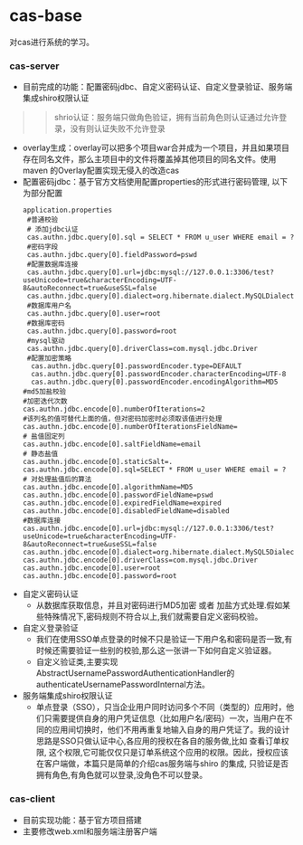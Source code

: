 # cas-base
对cas进行系统的学习。

### cas-server 
- 目前完成的功能：配置密码jdbc、自定义密码认证、自定义登录验证、服务端集成shiro权限认证
>> shrio认证：服务端只做角色验证，拥有当前角色则认证通过允许登录，没有则认证失败不允许登录
- overlay生成：overlay可以把多个项目war合并成为一个项目，并且如果项目存在同名文件，那么主项目中的文件将覆盖掉其他项目的同名文件。使用maven 的Overlay配置实现无侵入的改造cas
- 配置密码jdbc：基于官方文档使用配置properties的形式进行密码管理, 以下为部分配置
    ```
    application.properties
     #普通校验
     # 添加jdbc认证
     cas.authn.jdbc.query[0].sql = SELECT * FROM u_user WHERE email = ?
     #密码字段
     cas.authn.jdbc.query[0].fieldPassword=pswd
     #配置数据库连接
     cas.authn.jdbc.query[0].url=jdbc:mysql://127.0.0.1:3306/test?useUnicode=true&characterEncoding=UTF-8&autoReconnect=true&useSSL=false
     cas.authn.jdbc.query[0].dialect=org.hibernate.dialect.MySQLDialect
     #数据库用户名
     cas.authn.jdbc.query[0].user=root
     #数据库密码
     cas.authn.jdbc.query[0].password=root
     #mysql驱动
     cas.authn.jdbc.query[0].driverClass=com.mysql.jdbc.Driver
     #配置加密策略 
      cas.authn.jdbc.query[0].passwordEncoder.type=DEFAULT
      cas.authn.jdbc.query[0].passwordEncoder.characterEncoding=UTF-8
      cas.authn.jdbc.query[0].passwordEncoder.encodingAlgorithm=MD5
    #md5加盐校验
    #加密迭代次数
    cas.authn.jdbc.encode[0].numberOfIterations=2
    #该列名的值可替代上面的值，但对密码加密时必须取该值进行处理
    cas.authn.jdbc.encode[0].numberOfIterationsFieldName=
    # 盐值固定列
    cas.authn.jdbc.encode[0].saltFieldName=email
    # 静态盐值
    cas.authn.jdbc.encode[0].staticSalt=.
    cas.authn.jdbc.encode[0].sql=SELECT * FROM u_user WHERE email = ?
    # 对处理盐值后的算法
    cas.authn.jdbc.encode[0].algorithmName=MD5
    cas.authn.jdbc.encode[0].passwordFieldName=pswd
    cas.authn.jdbc.encode[0].expiredFieldName=expired
    cas.authn.jdbc.encode[0].disabledFieldName=disabled
    #数据库连接
    cas.authn.jdbc.encode[0].url=jdbc:mysql://127.0.0.1:3306/test?useUnicode=true&characterEncoding=UTF-8&autoReconnect=true&useSSL=false
    cas.authn.jdbc.encode[0].dialect=org.hibernate.dialect.MySQL5Dialect
    cas.authn.jdbc.encode[0].driverClass=com.mysql.jdbc.Driver
    cas.authn.jdbc.encode[0].user=root
    cas.authn.jdbc.encode[0].password=root
    ```
 - 自定义密码认证
   - 从数据库获取信息，并且对密码进行MD5加密 或者 加盐方式处理.假如某些特殊情况下,密码规则不符合以上,我们就需要自定义密码校验。
 - 自定义登录验证
   - 我们在使用SSO单点登录的时候不只是验证一下用户名和密码是否一致,有时候还需要验证一些别的校验,那么这一张讲一下如何自定义验证器。 
   - 自定义验证类,主要实现AbstractUsernamePasswordAuthenticationHandler的authenticateUsernamePasswordInternal方法。
- 服务端集成shiro权限认证
  - 单点登录（SSO），只当企业用户同时访问多个不同（类型的）应用时，他们只需要提供自身的用户凭证信息（比如用户名/密码）一次，当用户在不同的应用间切换时，他们不用再重复地输入自身的用户凭证了。我的设计思路是SSO只做认证中心,各应用的授权在各自的服务做,比如 查看订单权限, 这个权限,它可能仅仅只是订单系统这个应用的权限。因此，授权应该在客户端做，本篇只是简单的介绍cas服务端与shiro 的集成, 只验证是否拥有角色,有角色就可以登录,没角色不可以登录。
### cas-client
- 目前实现功能：基于官方项目搭建
- 主要修改web.xml和服务端注册客户端

 
 
